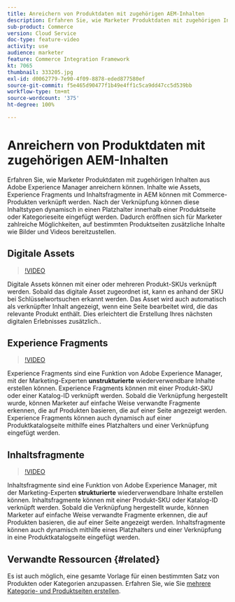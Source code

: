 ```yaml
---
title: Anreichern von Produktdaten mit zugehörigen AEM-Inhalten
description: Erfahren Sie, wie Marketer Produktdaten mit zugehörigen Inhalten aus Adobe Experience Manager anreichern können. Inhalte wie Assets und Experience Fragments in AEM können mit Commerce-Produkten verknüpft werden. Nach der Verknüpfung können diese Inhaltstypen dynamisch in einen Platzhalter innerhalb einer Produktseite oder Kategorieseite eingefügt werden. Dadurch eröffnen sich für Marketer zahlreiche Möglichkeiten, auf bestimmten Produktseiten zusätzliche Inhalte wie Bilder und Videos bereitzustellen.
sub-product: Commerce
version: Cloud Service
doc-type: feature-video
activity: use
audience: marketer
feature: Commerce Integration Framework
kt: 7065
thumbnail: 333205.jpg
exl-id: d0062779-7e90-4f09-8878-eded877580ef
source-git-commit: f5e465d90477f1b49e4ff1c5ca9dd47cc5d539bb
workflow-type: tm+mt
source-wordcount: '375'
ht-degree: 100%

---
```


# Anreichern von Produktdaten mit zugehörigen AEM-Inhalten

Erfahren Sie, wie Marketer Produktdaten mit zugehörigen Inhalten aus Adobe Experience Manager anreichern können. Inhalte wie Assets, Experience Fragments und Inhaltsfragmente in AEM können mit Commerce-Produkten verknüpft werden. Nach der Verknüpfung können diese Inhaltstypen dynamisch in einen Platzhalter innerhalb einer Produktseite oder Kategorieseite eingefügt werden. Dadurch eröffnen sich für Marketer zahlreiche Möglichkeiten, auf bestimmten Produktseiten zusätzliche Inhalte wie Bilder und Videos bereitzustellen.

## Digitale Assets

>[!VIDEO](https://video.tv.adobe.com/v/339121/?quality=12&learn=on)

Digitale Assets können mit einer oder mehreren Produkt-SKUs verknüpft werden. Sobald das digitale Asset zugeordnet ist, kann es anhand der SKU bei Schlüsselwortsuchen erkannt werden. Das Asset wird auch automatisch als verknüpfter Inhalt angezeigt, wenn eine Seite bearbeitet wird, die das relevante Produkt enthält. Dies erleichtert die Erstellung Ihres nächsten digitalen Erlebnisses zusätzlich..

## Experience Fragments

>[!VIDEO](https://video.tv.adobe.com/v/333205/?quality=12&learn=on)

Experience Fragments sind eine Funktion von Adobe Experience Manager, mit der Marketing-Experten **unstrukturierte** wiederverwendbare Inhalte erstellen können. Experience Fragments können mit einer Produkt-SKU oder einer Katalog-ID verknüpft werden. Sobald die Verknüpfung hergestellt wurde, können Marketer auf einfache Weise verwandte Fragmente erkennen, die auf Produkten basieren, die auf einer Seite angezeigt werden. Experience Fragments können auch dynamisch auf einer Produktkatalogseite mithilfe eines Platzhalters und einer Verknüpfung eingefügt werden.

## Inhaltsfragmente

>[!VIDEO](https://video.tv.adobe.com/v/339182/?quality=12&learn=on)

Inhaltsfragmente sind eine Funktion von Adobe Experience Manager, mit der Marketing-Experten **strukturierte** wiederverwendbare Inhalte erstellen können. Inhaltsfragmente können mit einer Produkt-SKU oder Katalog-ID verknüpft werden. Sobald die Verknüpfung hergestellt wurde, können Marketer auf einfache Weise verwandte Fragmente erkennen, die auf Produkten basieren, die auf einer Seite angezeigt werden. Inhaltsfragmente können auch dynamisch mithilfe eines Platzhalters und einer Verknüpfung in eine Produktkatalogseite eingefügt werden.

## Verwandte Ressourcen {#related}

Es ist auch möglich, eine gesamte Vorlage für einen bestimmten Satz von Produkten oder Kategorien anzupassen. Erfahren Sie, wie Sie [mehrere Kategorie- und Produktseiten erstellen](./multi-template-usage.md).
